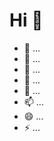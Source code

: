 # Hi 👋

- 🔭 ...
- 🌱 ...
- 👯 ...
- 🤔 ...
- 💬 ...
- 📫 ...
- 😄 ...
- ⚡ ...

<link rel="stylesheet" type="text/css" href="css/github-markdown.css">

